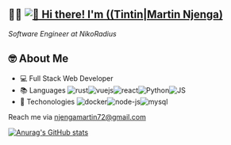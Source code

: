 ## 👨‍💻 [<img src="https://user-images.githubusercontent.com/32560913/204735723-e19bb0c4-ebca-470b-b339-4905d49d737e.gif" alt="👋 Hi there! I'm ((Tintin|Martin Njenga)" title="👋 Hi there! I'm ((Tintin|Martin Njenga))"/>](https://tintin72.github.io/Portfolio)

<!-- [<img src="[https://user-images.githubusercontent.com/32560913/204728333-2d1db6b2-40de-45a4-9d23-81ec43e3e937.gif](https://raw.githubusercontent.com/Raymo111/Raymo111/master/intro.gif)" alt="👋 Hi there! I'm ((Tintin|Martin Njenga)" title="👋 Hi there! I'm ((Tintin|Martin Njenga)"/>] -->
<!-- ![hacker](https://user-images.githubusercontent.com/32560913/204728333-2d1db6b2-40de-45a4-9d23-81ec43e3e937.gif) -->

*Software Engineer at NikoRadius*

## 🤓 About Me
- 💻 Full Stack Web Developer
- 📚 Languages ![rust](https://user-images.githubusercontent.com/32560913/204742046-350fd9dd-418c-4a1c-8cc0-111dade37d15.svg)![vuejs](https://user-images.githubusercontent.com/32560913/204742096-5849972f-5a38-454a-ae68-5119e9826c2d.svg)![react](https://user-images.githubusercontent.com/32560913/204742112-324b42aa-d41d-477e-ac95-9cb4ebfb0322.svg)![Python](https://user-images.githubusercontent.com/32560913/204742186-9b621afd-5a4c-4eb9-affa-fb40f9c7a8fa.svg)![JS](https://user-images.githubusercontent.com/32560913/204742225-b058d84e-0224-4eb8-b3c5-c0e70a7f70de.svg)
- 💼 Techonologies ![docker](https://user-images.githubusercontent.com/32560913/204742532-287f5371-b3d5-455c-92a3-b0b2ca152b8c.svg)![node-js](https://user-images.githubusercontent.com/32560913/204742555-c08aa958-6a80-4291-a98d-5be02ecee005.svg)![mysql](https://user-images.githubusercontent.com/32560913/204742609-916963e0-e004-47b5-944b-232350a7f58a.svg)






<!-- ![kinaro](https://user-images.githubusercontent.com/32560913/204730816-25e6cb5f-1b20-433f-93ca-894fe2b2afdf.gif) -->

Reach me via njengamartin72@gmail.com

<!-- ![bloggif_6387079ee7e88](https://user-images.githubusercontent.com/32560913/204735038-e09845d6-b2ed-4c6b-b724-eab796ce8ee5.gif) -->

<!-- [looney [MConverter.eu].webm](https://user-images.githubusercontent.com/32560913/204561473-79121b9d-697c-4ece-8ff9-df6515b16294.webm) -->


[![Anurag's GitHub stats](https://github-readme-stats.vercel.app/api?username=tintin72&count_private=true&show_icons=true&theme=gruvbox)](https://github.com/anuraghazra/github-readme-stats)
<!-- ![text](https://user-images.githubusercontent.com/32560913/204735723-e19bb0c4-ebca-470b-b339-4905d49d737e.gif) -->
